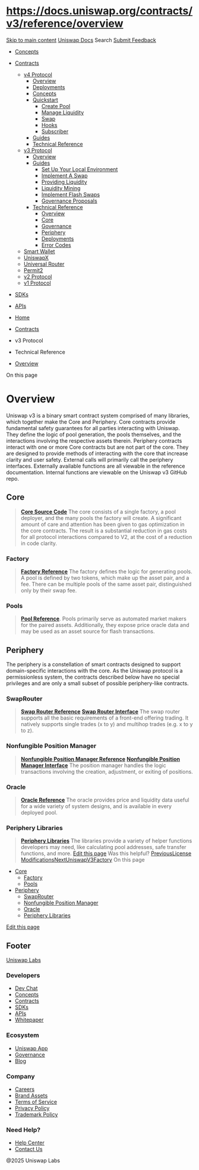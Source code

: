 # https://docs.uniswap.org/contracts/v3/reference/overview

[Skip to main content](https://docs.uniswap.org/contracts/v3/reference/overview#__docusaurus_skipToContent_fallback)
[Uniswap Docs](https://docs.uniswap.org/)
Search
[Submit Feedback](https://docs.google.com/forms/d/e/1FAIpQLSdjSkZam8KiatL9XACRVxCHjDJjaPGbls77PCXDKFn4JwykXg/viewform)
  * [Concepts](https://docs.uniswap.org/concepts/overview)
  * [Contracts](https://docs.uniswap.org/contracts/v4/overview)
    * [v4 Protocol](https://docs.uniswap.org/contracts/v4/overview)
      * [Overview](https://docs.uniswap.org/contracts/v4/overview)
      * [Deployments](https://docs.uniswap.org/contracts/v4/deployments)
      * [Concepts](https://docs.uniswap.org/contracts/v4/concepts/v4-vs-v3)
      * [Quickstart](https://docs.uniswap.org/contracts/v4/quickstart/create-pool)
        * [Create Pool](https://docs.uniswap.org/contracts/v4/quickstart/create-pool)
        * [Manage Liquidity](https://docs.uniswap.org/contracts/v4/quickstart/manage-liquidity/setup-liquidity)
        * [Swap](https://docs.uniswap.org/contracts/v4/quickstart/swap)
        * [Hooks](https://docs.uniswap.org/contracts/v4/quickstart/hooks/setup)
        * [Subscriber](https://docs.uniswap.org/contracts/v4/quickstart/subscriber)
      * [Guides](https://docs.uniswap.org/contracts/v4/guides/hooks/your-first-hook)
      * [Technical Reference](https://docs.uniswap.org/contracts/v4/reference/errors/)
    * [v3 Protocol](https://docs.uniswap.org/contracts/v3/overview)
      * [Overview](https://docs.uniswap.org/contracts/v3/overview)
      * [Guides](https://docs.uniswap.org/contracts/v3/guides/local-environment)
        * [Set Up Your Local Environment](https://docs.uniswap.org/contracts/v3/guides/local-environment)
        * [Implement A Swap](https://docs.uniswap.org/contracts/v3/guides/swaps/single-swaps)
        * [Providing Liquidity](https://docs.uniswap.org/contracts/v3/guides/providing-liquidity/setting-up)
        * [Liquidity Mining](https://docs.uniswap.org/contracts/v3/guides/liquidity-mining/overview)
        * [Implement Flash Swaps](https://docs.uniswap.org/contracts/v3/guides/flash-integrations/inheritance-constructors)
        * [Governance Proposals](https://docs.uniswap.org/contracts/v3/guides/governance/liscense-modifications)
      * [Technical Reference](https://docs.uniswap.org/contracts/v3/reference/overview)
        * [Overview](https://docs.uniswap.org/contracts/v3/reference/overview)
        * [Core](https://docs.uniswap.org/contracts/v3/reference/core/UniswapV3Factory)
        * [Governance](https://docs.uniswap.org/contracts/v3/reference/governance/overview)
        * [Periphery](https://docs.uniswap.org/contracts/v3/reference/periphery/base/BlockTimestamp)
        * [Deployments](https://docs.uniswap.org/contracts/v3/reference/deployments/)
        * [Error Codes](https://docs.uniswap.org/contracts/v3/reference/error-codes)
    * [Smart Wallet](https://docs.uniswap.org/contracts/smart-wallet/overview)
    * [UniswapX](https://docs.uniswap.org/contracts/uniswapx/overview)
    * [Universal Router](https://docs.uniswap.org/contracts/universal-router/overview)
    * [Permit2](https://docs.uniswap.org/contracts/permit2/overview)
    * [v2 Protocol](https://docs.uniswap.org/contracts/v2/overview)
    * [v1 Protocol](https://docs.uniswap.org/contracts/v1/overview)
  * [SDKs](https://docs.uniswap.org/sdk/v4/overview)
  * [APIs](https://docs.uniswap.org/api/subgraph/overview)


  * [Home](https://docs.uniswap.org/)
  * [Contracts](https://docs.uniswap.org/contracts/v4/overview)
  * v3 Protocol
  * Technical Reference
  * [Overview](https://docs.uniswap.org/contracts/v3/reference/overview)


On this page
# Overview
Uniswap v3 is a binary smart contract system comprised of many libraries, which together make the Core and Periphery.
Core contracts provide fundamental safety guarantees for all parties interacting with Uniswap. They define the logic of pool generation, the pools themselves, and the interactions involving the respective assets therein.
Periphery contracts interact with one or more Core contracts but are not part of the core. They are designed to provide methods of interacting with the core that increase clarity and user safety.
External calls will primarily call the periphery interfaces. Externally available functions are all viewable in the reference documentation. Internal functions are viewable on the Uniswap v3 GitHub repo.
## Core[​](https://docs.uniswap.org/contracts/v3/reference/overview#core "Direct link to Core")
> [**Core Source Code**](https://github.com/Uniswap/uniswap-v3-core)
The core consists of a single factory, a pool deployer, and the many pools the factory will create.
A significant amount of care and attention has been given to gas optimization in the core contracts. The result is a substantial reduction in gas costs for all protocol interactions compared to V2, at the cost of a reduction in code clarity.
### Factory[​](https://docs.uniswap.org/contracts/v3/reference/overview#factory "Direct link to Factory")
> [**Factory Reference**](https://docs.uniswap.org/contracts/v3/reference/core/UniswapV3Factory)
The factory defines the logic for generating pools. A pool is defined by two tokens, which make up the asset pair, and a fee. There can be multiple pools of the same asset pair, distinguished only by their swap fee.
### Pools[​](https://docs.uniswap.org/contracts/v3/reference/overview#pools "Direct link to Pools")
> [**Pool Reference**](https://docs.uniswap.org/contracts/v3/reference/core/UniswapV3Pool).
Pools primarily serve as automated market makers for the paired assets. Additionally, they expose price oracle data and may be used as an asset source for flash transactions.
## Periphery[​](https://docs.uniswap.org/contracts/v3/reference/overview#periphery "Direct link to Periphery")
The periphery is a constellation of smart contracts designed to support domain-specific interactions with the core. As the Uniswap protocol is a permissionless system, the contracts described below have no special privileges and are only a small subset of possible periphery-like contracts.
### SwapRouter[​](https://docs.uniswap.org/contracts/v3/reference/overview#swaprouter "Direct link to SwapRouter")
> [**Swap Router Reference**](https://docs.uniswap.org/contracts/v3/reference/periphery/SwapRouter)
> [**Swap Router Interface**](https://docs.uniswap.org/contracts/v3/reference/periphery/interfaces/ISwapRouter)
The swap router supports all the basic requirements of a front-end offering trading. It natively supports single trades (x to y) and multihop trades (e.g. x to y to z).
### Nonfungible Position Manager[​](https://docs.uniswap.org/contracts/v3/reference/overview#nonfungible-position-manager "Direct link to Nonfungible Position Manager")
> [**Nonfungible Position Manager Reference**](https://docs.uniswap.org/contracts/v3/reference/periphery/NonfungiblePositionManager)
> [**Nonfungible Position Manager Interface**](https://docs.uniswap.org/contracts/v3/reference/periphery/interfaces/INonfungiblePositionManager)
The position manager handles the logic transactions involving the creation, adjustment, or exiting of positions.
### Oracle[​](https://docs.uniswap.org/contracts/v3/reference/overview#oracle "Direct link to Oracle")
> [**Oracle Reference**](https://docs.uniswap.org/contracts/v3/reference/core/libraries/Oracle)
The oracle provides price and liquidity data useful for a wide variety of system designs, and is available in every deployed pool.
### Periphery Libraries[​](https://docs.uniswap.org/contracts/v3/reference/overview#periphery-libraries "Direct link to Periphery Libraries")
> [**Periphery Libraries**](https://docs.uniswap.org/contracts/v3/reference/periphery/libraries/Base64)
The libraries provide a variety of helper functions developers may need, like calculating pool addresses, safe transfer functions, and more.
[Edit this page](https://github.com/uniswap/uniswap-docs/tree/main/docs/contracts/v3/reference/overview.md)
Was this helpful?
[PreviousLicense Modifications](https://docs.uniswap.org/contracts/v3/guides/governance/liscense-modifications)[NextUniswapV3Factory](https://docs.uniswap.org/contracts/v3/reference/core/UniswapV3Factory)
On this page
  * [Core](https://docs.uniswap.org/contracts/v3/reference/overview#core)
    * [Factory](https://docs.uniswap.org/contracts/v3/reference/overview#factory)
    * [Pools](https://docs.uniswap.org/contracts/v3/reference/overview#pools)
  * [Periphery](https://docs.uniswap.org/contracts/v3/reference/overview#periphery)
    * [SwapRouter](https://docs.uniswap.org/contracts/v3/reference/overview#swaprouter)
    * [Nonfungible Position Manager](https://docs.uniswap.org/contracts/v3/reference/overview#nonfungible-position-manager)
    * [Oracle](https://docs.uniswap.org/contracts/v3/reference/overview#oracle)
    * [Periphery Libraries](https://docs.uniswap.org/contracts/v3/reference/overview#periphery-libraries)


[Edit this page](https://github.com/uniswap/uniswap-docs/tree/main/docs/contracts/v3/reference/overview.md)
## Footer
[Uniswap Labs](https://docs.uniswap.org/)
### Developers
  * [Dev Chat](https://discord.com/invite/uniswap)
  * [Concepts](https://docs.uniswap.org/concepts/overview)
  * [Contracts](https://docs.uniswap.org/contracts/v4/overview)
  * [SDKs](https://docs.uniswap.org/sdk/v4/overview)
  * [APIs](https://docs.uniswap.org/api/subgraph/overview)
  * [Whitepaper](https://app.uniswap.org/whitepaper-v4.pdf)


### Ecosystem
  * [Uniswap App](https://app.uniswap.org/)
  * [Governance](https://www.uniswapfoundation.org/governance)
  * [Blog](https://blog.uniswap.org/)


### Company
  * [Careers](https://boards.greenhouse.io/uniswaplabs)
  * [Brand Assets](https://github.com/Uniswap/brand-assets/raw/main/Uniswap%20Brand%20Assets.zip)
  * [Terms of Service](https://support.uniswap.org/hc/en-us/articles/30935100859661-Uniswap-Labs-Terms-of-Service)
  * [Privacy Policy](https://support.uniswap.org/hc/en-us/articles/30934457771405-Uniswap-Labs-Privacy-Policy)
  * [Trademark Policy](https://support.uniswap.org/hc/en-us/articles/30934762216973-Uniswap-Labs-Trademark-Guidelines)


### Need Help?
  * [Help Center](https://support.uniswap.org/)
  * [Contact Us](https://support.uniswap.org/hc/en-us/requests/new)


@2025 Uniswap Labs
[](https://github.com/uniswap/uniswap-docs)[](https://twitter.com/Uniswap)[](https://discord.com/invite/uniswap)
